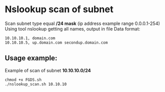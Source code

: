 # Nslookup scan of subnet
Scan subnet type equal **/24 mask** (ip address example range 0.0.0.1-254)
Using tool nslookup getting all names, output in file
Data format:
```
10.10.10.1, domain.com
10.10.10.5, up.domain.com secondup.domain.com
```

Usage example:
--------------
Example of scan of subnet **10.10.10.0/24**
```
chmod +x FGDS.sh
./nslookup_scan.sh 10.10.10
```
